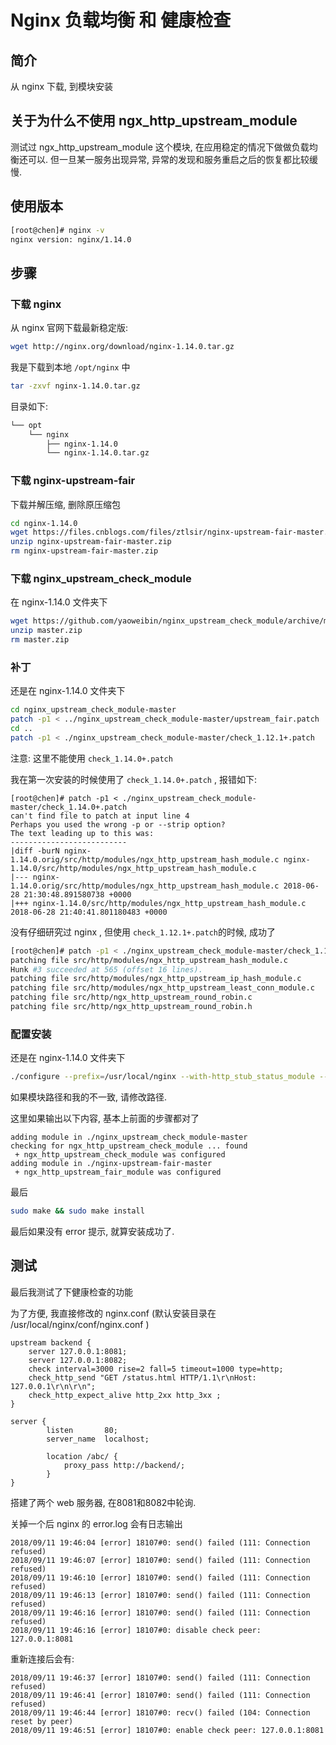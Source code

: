 # Nginx 负载均衡 和 健康检查

## 简介

从 nginx 下载, 到模块安装

## 关于为什么不使用 ngx_http_upstream_module

测试过 ngx_http_upstream_module 这个模块, 在应用稳定的情况下做做负载均衡还可以. 但一旦某一服务出现异常, 异常的发现和服务重启之后的恢复都比较缓慢.

## 使用版本

```sh
[root@chen]# nginx -v
nginx version: nginx/1.14.0
```

## 步骤

### 下载 nginx

从 nginx 官网下载最新稳定版:

```sh
wget http://nginx.org/download/nginx-1.14.0.tar.gz
```

我是下载到本地 ```/opt/nginx``` 中

```sh
tar -zxvf nginx-1.14.0.tar.gz
```

目录如下:

```sh
└── opt
    └── nginx
        ├── nginx-1.14.0
        └── nginx-1.14.0.tar.gz
```

### 下载 nginx-upstream-fair

下载并解压缩, 删除原压缩包

```sh
cd nginx-1.14.0
wget https://files.cnblogs.com/files/ztlsir/nginx-upstream-fair-master.zip
unzip nginx-upstream-fair-master.zip
rm nginx-upstream-fair-master.zip
```

### 下载 nginx_upstream_check_module

在 nginx-1.14.0 文件夹下

```sh
wget https://github.com/yaoweibin/nginx_upstream_check_module/archive/master.zip
unzip master.zip
rm master.zip
```

### 补丁

还是在 nginx-1.14.0 文件夹下

```sh
cd nginx_upstream_check_module-master
patch -p1 < ../nginx_upstream_check_module-master/upstream_fair.patch
cd ..
patch -p1 < ./nginx_upstream_check_module-master/check_1.12.1+.patch
```

注意: 这里不能使用 ```check_1.14.0+.patch```

我在第一次安装的时候使用了 ```check_1.14.0+.patch``` , 报错如下: 

```
[root@chen]# patch -p1 < ./nginx_upstream_check_module-master/check_1.14.0+.patch
can't find file to patch at input line 4
Perhaps you used the wrong -p or --strip option?
The text leading up to this was:
--------------------------
|diff -burN nginx-1.14.0.orig/src/http/modules/ngx_http_upstream_hash_module.c nginx-1.14.0/src/http/modules/ngx_http_upstream_hash_module.c
|--- nginx-1.14.0.orig/src/http/modules/ngx_http_upstream_hash_module.c 2018-06-28 21:30:48.891580738 +0000
|+++ nginx-1.14.0/src/http/modules/ngx_http_upstream_hash_module.c  2018-06-28 21:40:41.801180483 +0000
```

没有仔细研究过 nginx , 但使用 ```check_1.12.1+.patch```的时候, 成功了

```sh
[root@chen]# patch -p1 < ./nginx_upstream_check_module-master/check_1.12.1+.patch
patching file src/http/modules/ngx_http_upstream_hash_module.c
Hunk #3 succeeded at 565 (offset 16 lines).
patching file src/http/modules/ngx_http_upstream_ip_hash_module.c
patching file src/http/modules/ngx_http_upstream_least_conn_module.c
patching file src/http/ngx_http_upstream_round_robin.c
patching file src/http/ngx_http_upstream_round_robin.h
```

### 配置安装

还是在 nginx-1.14.0 文件夹下

```sh
./configure --prefix=/usr/local/nginx --with-http_stub_status_module --with-http_ssl_module --with-http_gzip_static_module --with-pcre --add-module=./nginx_upstream_check_module-master --add-module=./nginx-upstream-fair-master
```

如果模块路径和我的不一致, 请修改路径.

这里如果输出以下内容, 基本上前面的步骤都对了 

```
adding module in ./nginx_upstream_check_module-master
checking for ngx_http_upstream_check_module ... found
 + ngx_http_upstream_check_module was configured
adding module in ./nginx-upstream-fair-master
 + ngx_http_upstream_fair_module was configured
```

最后

```sh
sudo make && sudo make install
```

最后如果没有 error 提示, 就算安装成功了.

## 测试

最后我测试了下健康检查的功能

为了方便, 我直接修改的 nginx.conf (默认安装目录在 /usr/local/nginx/conf/nginx.conf )

```
upstream backend {
    server 127.0.0.1:8081;
    server 127.0.0.1:8082;
    check interval=3000 rise=2 fall=5 timeout=1000 type=http;
    check_http_send "GET /status.html HTTP/1.1\r\nHost: 127.0.0.1\r\n\r\n";
    check_http_expect_alive http_2xx http_3xx ;
}

server {
        listen       80;
        server_name  localhost;

        location /abc/ {
            proxy_pass http://backend/;
        }
}

```

搭建了两个 web 服务器, 在8081和8082中轮询.

关掉一个后 nginx 的 error.log 会有日志输出

```
2018/09/11 19:46:04 [error] 18107#0: send() failed (111: Connection refused)
2018/09/11 19:46:07 [error] 18107#0: send() failed (111: Connection refused)
2018/09/11 19:46:10 [error] 18107#0: send() failed (111: Connection refused)
2018/09/11 19:46:13 [error] 18107#0: send() failed (111: Connection refused)
2018/09/11 19:46:16 [error] 18107#0: send() failed (111: Connection refused)
2018/09/11 19:46:16 [error] 18107#0: disable check peer: 127.0.0.1:8081
```

重新连接后会有:

```
2018/09/11 19:46:37 [error] 18107#0: send() failed (111: Connection refused)
2018/09/11 19:46:41 [error] 18107#0: send() failed (111: Connection refused)
2018/09/11 19:46:44 [error] 18107#0: recv() failed (104: Connection reset by peer)
2018/09/11 19:46:51 [error] 18107#0: enable check peer: 127.0.0.1:8081 
```




